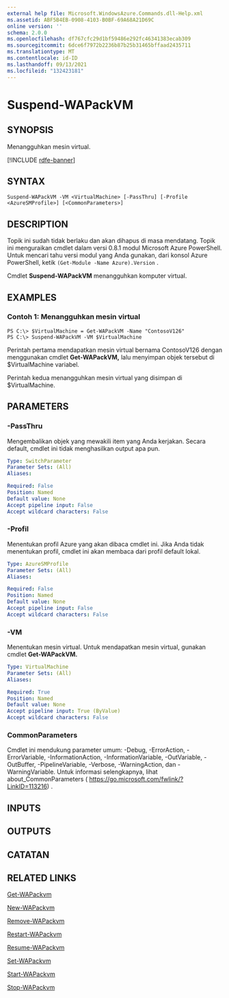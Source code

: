 ```yaml
---
external help file: Microsoft.WindowsAzure.Commands.dll-Help.xml
ms.assetid: ABF5B4EB-0908-4103-B0BF-69A68A21D69C
online version: ''
schema: 2.0.0
ms.openlocfilehash: df767cfc29d1bf59486e292fc46341383ecab309
ms.sourcegitcommit: 6dce6f7972b2236b87b25b31465bffaad2435711
ms.translationtype: MT
ms.contentlocale: id-ID
ms.lasthandoff: 09/13/2021
ms.locfileid: "132423181"
---
```

# Suspend-WAPackVM

## SYNOPSIS
Menangguhkan mesin virtual.

[!INCLUDE [rdfe-banner](../../includes/rdfe-banner.md)]

## SYNTAX

```
Suspend-WAPackVM -VM <VirtualMachine> [-PassThru] [-Profile <AzureSMProfile>] [<CommonParameters>]
```

## DESCRIPTION
Topik ini sudah tidak berlaku dan akan dihapus di masa mendatang.
Topik ini menguraikan cmdlet dalam versi 0.8.1 modul Microsoft Azure PowerShell.
Untuk mencari tahu versi modul yang Anda gunakan, dari konsol Azure PowerShell, ketik `(Get-Module -Name Azure).Version` .

Cmdlet **Suspend-WAPackVM** menangguhkan komputer virtual.

## EXAMPLES

### Contoh 1: Menangguhkan mesin virtual
```
PS C:\> $VirtualMachine = Get-WAPackVM -Name "ContosoV126"
PS C:\> Suspend-WAPackVM -VM $VirtualMachine
```

Perintah pertama mendapatkan mesin virtual bernama ContosoV126 dengan menggunakan cmdlet **Get-WAPackVM,** lalu menyimpan objek tersebut di $VirtualMachine variabel.

Perintah kedua menangguhkan mesin virtual yang disimpan di $VirtualMachine.

## PARAMETERS

### -PassThru
Mengembalikan objek yang mewakili item yang Anda kerjakan.
Secara default, cmdlet ini tidak menghasilkan output apa pun.

```yaml
Type: SwitchParameter
Parameter Sets: (All)
Aliases:

Required: False
Position: Named
Default value: None
Accept pipeline input: False
Accept wildcard characters: False
```

### -Profil
Menentukan profil Azure yang akan dibaca cmdlet ini.
Jika Anda tidak menentukan profil, cmdlet ini akan membaca dari profil default lokal.

```yaml
Type: AzureSMProfile
Parameter Sets: (All)
Aliases:

Required: False
Position: Named
Default value: None
Accept pipeline input: False
Accept wildcard characters: False
```

### -VM
Menentukan mesin virtual.
Untuk mendapatkan mesin virtual, gunakan cmdlet **Get-WAPackVM.**

```yaml
Type: VirtualMachine
Parameter Sets: (All)
Aliases:

Required: True
Position: Named
Default value: None
Accept pipeline input: True (ByValue)
Accept wildcard characters: False
```

### CommonParameters
Cmdlet ini mendukung parameter umum: -Debug, -ErrorAction, -ErrorVariable, -InformationAction, -InformationVariable, -OutVariable, -OutBuffer, -PipelineVariable, -Verbose, -WarningAction, dan -WarningVariable. Untuk informasi selengkapnya, lihat about_CommonParameters ( https://go.microsoft.com/fwlink/?LinkID=113216) .

## INPUTS

## OUTPUTS

## CATATAN

## RELATED LINKS

[Get-WAPackvm](./Get-WAPackVM.md)

[New-WAPackvm](./New-WAPackVM.md)

[Remove-WAPackvm](./Remove-WAPackVM.md)

[Restart-WAPackvm](./Restart-WAPackVM.md)

[Resume-WAPackvm](./Resume-WAPackVM.md)

[Set-WAPackvm](./Set-WAPackVM.md)

[Start-WAPackvm](./Start-WAPackVM.md)

[Stop-WAPackvm](./Stop-WAPackVM.md)


